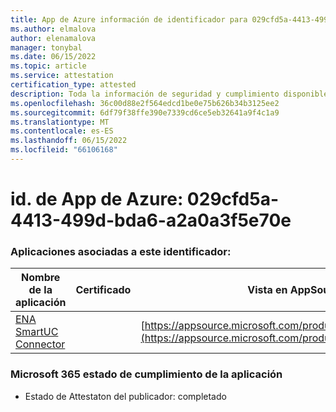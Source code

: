 ```yaml
---
title: App de Azure información de identificador para 029cfd5a-4413-499d-bda6-a2a0a3f5e70e
ms.author: elmalova
author: elenamalova
manager: tonybal
ms.date: 06/15/2022
ms.topic: article
ms.service: attestation
certification_type: attested
description: Toda la información de seguridad y cumplimiento disponible para 029cfd5a-4413-499d-bda6-a2a0a3f5e70e.
ms.openlocfilehash: 36c00d88e2f564edcd1be0e75b626b34b3125ee2
ms.sourcegitcommit: 6df79f38ffe390e7339cd6ce5eb32641a9f4c1a9
ms.translationtype: MT
ms.contentlocale: es-ES
ms.lasthandoff: 06/15/2022
ms.locfileid: "66106168"
---
```

# <a name="azure-app-id-029cfd5a-4413-499d-bda6-a2a0a3f5e70e"></a>id. de App de Azure: 029cfd5a-4413-499d-bda6-a2a0a3f5e70e


### <a name="apps-associated-with-this-id"></a>Aplicaciones asociadas a este identificador:
| **Nombre de la aplicación** | **Certificado** | **Vista en AppSource** |
|--------------|---------------|-----------------------|
| [ENA SmartUC Connector](../forward/WA200003354.md) |  | [https://appsource.microsoft.com/product/office/WA200003354](https://appsource.microsoft.com/product/office/WA200003354) |

### <a name="microsoft-365-app-compliance-status"></a>Microsoft 365 estado de cumplimiento de la aplicación
- Estado de Attestaton del publicador: completado
